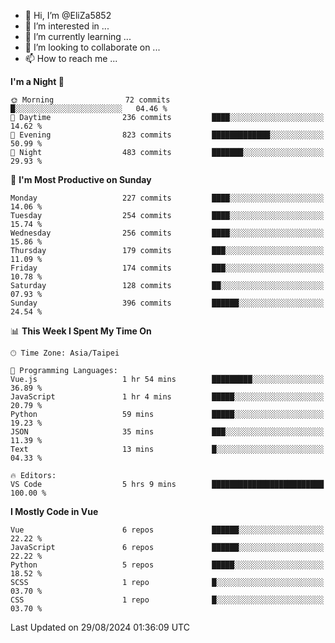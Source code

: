 - 👋 Hi, I’m @EliZa5852
- 👀 I’m interested in ...
- 🌱 I’m currently learning ...
- 💞️ I’m looking to collaborate on ...
- 📫 How to reach me ...

<!--START_SECTION:waka-->
**I'm a Night 🦉** 

```text
🌞 Morning                72 commits          █░░░░░░░░░░░░░░░░░░░░░░░░   04.46 % 
🌆 Daytime                236 commits         ████░░░░░░░░░░░░░░░░░░░░░   14.62 % 
🌃 Evening                823 commits         █████████████░░░░░░░░░░░░   50.99 % 
🌙 Night                  483 commits         ███████░░░░░░░░░░░░░░░░░░   29.93 % 
```
📅 **I'm Most Productive on Sunday** 

```text
Monday                   227 commits         ████░░░░░░░░░░░░░░░░░░░░░   14.06 % 
Tuesday                  254 commits         ████░░░░░░░░░░░░░░░░░░░░░   15.74 % 
Wednesday                256 commits         ████░░░░░░░░░░░░░░░░░░░░░   15.86 % 
Thursday                 179 commits         ███░░░░░░░░░░░░░░░░░░░░░░   11.09 % 
Friday                   174 commits         ███░░░░░░░░░░░░░░░░░░░░░░   10.78 % 
Saturday                 128 commits         ██░░░░░░░░░░░░░░░░░░░░░░░   07.93 % 
Sunday                   396 commits         ██████░░░░░░░░░░░░░░░░░░░   24.54 % 
```


📊 **This Week I Spent My Time On** 

```text
🕑︎ Time Zone: Asia/Taipei

💬 Programming Languages: 
Vue.js                   1 hr 54 mins        █████████░░░░░░░░░░░░░░░░   36.89 % 
JavaScript               1 hr 4 mins         █████░░░░░░░░░░░░░░░░░░░░   20.79 % 
Python                   59 mins             █████░░░░░░░░░░░░░░░░░░░░   19.23 % 
JSON                     35 mins             ███░░░░░░░░░░░░░░░░░░░░░░   11.39 % 
Text                     13 mins             █░░░░░░░░░░░░░░░░░░░░░░░░   04.33 % 

🔥 Editors: 
VS Code                  5 hrs 9 mins        █████████████████████████   100.00 % 
```

**I Mostly Code in Vue** 

```text
Vue                      6 repos             ██████░░░░░░░░░░░░░░░░░░░   22.22 % 
JavaScript               6 repos             ██████░░░░░░░░░░░░░░░░░░░   22.22 % 
Python                   5 repos             █████░░░░░░░░░░░░░░░░░░░░   18.52 % 
SCSS                     1 repo              █░░░░░░░░░░░░░░░░░░░░░░░░   03.70 % 
CSS                      1 repo              █░░░░░░░░░░░░░░░░░░░░░░░░   03.70 % 
```




 Last Updated on 29/08/2024 01:36:09 UTC
<!--END_SECTION:waka-->
